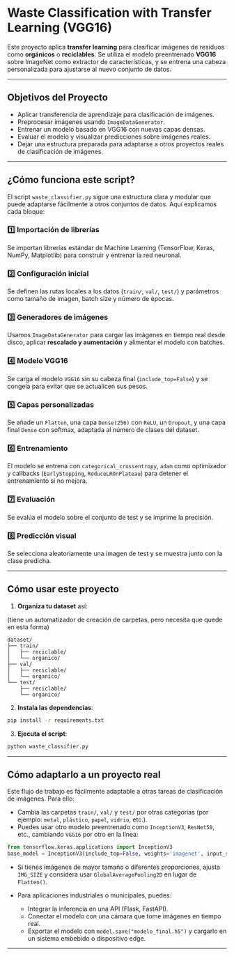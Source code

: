 #  Waste Classification with Transfer Learning (VGG16)

Este proyecto aplica **transfer learning** para clasificar imágenes de residuos como **orgánicos** o **reciclables**. Se utiliza el modelo preentrenado **VGG16** sobre ImageNet como extractor de características, y se entrena una cabeza personalizada para ajustarse al nuevo conjunto de datos.

---

##  Objetivos del Proyecto

- Aplicar transferencia de aprendizaje para clasificación de imágenes.
- Preprocesar imágenes usando `ImageDataGenerator`.
- Entrenar un modelo basado en VGG16 con nuevas capas densas.
- Evaluar el modelo y visualizar predicciones sobre imágenes reales.
- Dejar una estructura preparada para adaptarse a otros proyectos reales de clasificación de imágenes.

---

##  ¿Cómo funciona este script?

El script `waste_classifier.py` sigue una estructura clara y modular que puede adaptarse fácilmente a otros conjuntos de datos. Aquí explicamos cada bloque:

### 1️⃣ Importación de librerías
Se importan librerías estándar de Machine Learning (TensorFlow, Keras, NumPy, Matplotlib) para construir y entrenar la red neuronal.

### 2️⃣ Configuración inicial
Se definen las rutas locales a los datos (`train/`, `val/`, `test/`) y parámetros como tamaño de imagen, batch size y número de épocas.

### 3️⃣ Generadores de imágenes
Usamos `ImageDataGenerator` para cargar las imágenes en tiempo real desde disco, aplicar **rescalado y aumentación** y alimentar el modelo con batches.

### 4️⃣ Modelo VGG16
Se carga el modelo `VGG16` sin su cabeza final (`include_top=False`) y se congela para evitar que se actualicen sus pesos.

### 5️⃣ Capas personalizadas
Se añade un `Flatten`, una capa `Dense(256)` con `ReLU`, un `Dropout`, y una capa final `Dense` con softmax, adaptada al número de clases del dataset.

### 6️⃣ Entrenamiento
El modelo se entrena con `categorical_crossentropy`, `adam` como optimizador y callbacks (`EarlyStopping`, `ReduceLROnPlateau`) para detener el entrenamiento si no mejora.

### 7️⃣ Evaluación
Se evalúa el modelo sobre el conjunto de test y se imprime la precisión.

### 8️⃣ Predicción visual
Se selecciona aleatoriamente una imagen de test y se muestra junto con la clase predicha.

---

##  Cómo usar este proyecto

1. **Organiza tu dataset** así:

(tiene un automatizador de creación de carpetas, pero necesita que quede en esta forma)

```
dataset/
├── train/
│   ├── reciclable/
│   └── organico/
├── val/
│   ├── reciclable/
│   └── organico/
└── test/
    ├── reciclable/
    └── organico/
```

2. **Instala las dependencias**:

```bash
pip install -r requirements.txt
```

3. **Ejecuta el script**:

```bash
python waste_classifier.py
```

---

##  Cómo adaptarlo a un proyecto real

Este flujo de trabajo es fácilmente adaptable a otras tareas de clasificación de imágenes. Para ello:

- Cambia las carpetas `train/`, `val/` y `test/` por otras categorías (por ejemplo: `metal`, `plástico`, `papel`, `vidrio`, etc.).
- Puedes usar otro modelo preentrenado como `InceptionV3`, `ResNet50`, etc., cambiando `VGG16` por otro en la línea:

```python
from tensorflow.keras.applications import InceptionV3
base_model = InceptionV3(include_top=False, weights='imagenet', input_shape=(224, 224, 3))
```

- Si tienes imágenes de mayor tamaño o diferentes proporciones, ajusta `IMG_SIZE` y considera usar `GlobalAveragePooling2D` en lugar de `Flatten()`.

- Para aplicaciones industriales o municipales, puedes:
  - Integrar la inferencia en una API (Flask, FastAPI).
  - Conectar el modelo con una cámara que tome imágenes en tiempo real.
  - Exportar el modelo con `model.save("modelo_final.h5")` y cargarlo en un sistema embebido o dispositivo edge.

---

